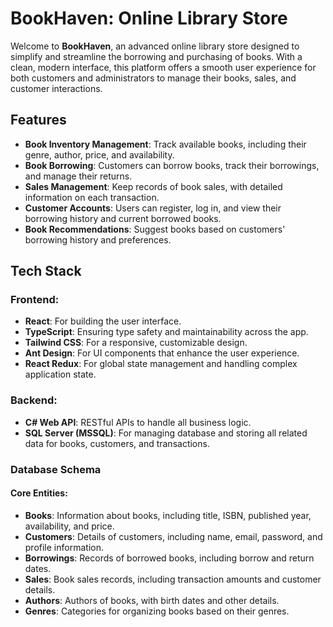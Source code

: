 # BookHaven: Online Library Store

Welcome to **BookHaven**, an advanced online library store designed to simplify and streamline the borrowing and purchasing of books. With a clean, modern interface, this platform offers a smooth user experience for both customers and administrators to manage their books, sales, and customer interactions.

## Features

- **Book Inventory Management**: Track available books, including their genre, author, price, and availability.
- **Book Borrowing**: Customers can borrow books, track their borrowings, and manage their returns.
- **Sales Management**: Keep records of book sales, with detailed information on each transaction.
- **Customer Accounts**: Users can register, log in, and view their borrowing history and current borrowed books.
- **Book Recommendations**: Suggest books based on customers' borrowing history and preferences.

## Tech Stack

### Frontend:
- **React**: For building the user interface.
- **TypeScript**: Ensuring type safety and maintainability across the app.
- **Tailwind CSS**: For a responsive, customizable design.
- **Ant Design**: For UI components that enhance the user experience.
- **React Redux**: For global state management and handling complex application state.

### Backend:
- **C# Web API**: RESTful APIs to handle all business logic.
- **SQL Server (MSSQL)**: For managing database and storing all related data for books, customers, and transactions.

### Database Schema

#### Core Entities:
- **Books**: Information about books, including title, ISBN, published year, availability, and price.
- **Customers**: Details of customers, including name, email, password, and profile information.
- **Borrowings**: Records of borrowed books, including borrow and return dates.
- **Sales**: Book sales records, including transaction amounts and customer details.
- **Authors**: Authors of books, with birth dates and other details.
- **Genres**: Categories for organizing books based on their genres.

